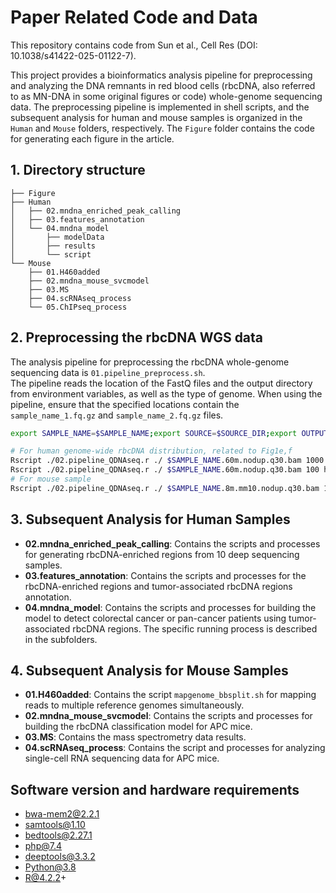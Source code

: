 # Paper Related Code and Data

This repository contains code from Sun et al., Cell Res (DOI: 10.1038/s41422-025-01122-7).

This project provides a bioinformatics analysis pipeline for preprocessing and analyzing the DNA remnants in red blood cells (rbcDNA, also referred to as MN-DNA in some original figures or code) whole-genome sequencing data. The preprocessing pipeline is implemented in shell scripts, and the subsequent analysis for human and mouse samples is organized in the `Human` and `Mouse` folders, respectively. The `Figure` folder contains the code for generating each figure in the article.

## 1. Directory structure
```text
├── Figure
├── Human
│   ├── 02.mndna_enriched_peak_calling
│   ├── 03.features_annotation
│   └── 04.mndna_model
│       ├── modelData
│       ├── results
│       └── script
└── Mouse
    ├── 01.H460added
    ├── 02.mndna_mouse_svcmodel
    ├── 03.MS
    ├── 04.scRNAseq_process
    └── 05.ChIPseq_process
```

## 2. Preprocessing the rbcDNA WGS data
The analysis pipeline for preprocessing the rbcDNA whole-genome sequencing data is `01.pipeline_preprocess.sh`.  
The pipeline reads the location of the FastQ files and the output directory from environment variables, as well as the type of genome. When using the pipeline, ensure that the specified locations contain the `sample_name_1.fq.gz` and `sample_name_2.fq.gz` files.
```bash
export SAMPLE_NAME=$SAMPLE_NAME;export SOURCE=$SOURCE_DIR;export OUTPUT_DIR=$OUTPUT_DIR;export GENOME_TYPE=$GENOME_TYPE;./01.pipeline_preprocess.sh

# For human genome-wide rbcDNA distribution, related to Fig1e,f
Rscript ./02.pipeline_QDNAseq.r ./ $SAMPLE_NAME.60m.nodup.q30.bam 1000 hg38
Rscript ./02.pipeline_QDNAseq.r ./ $SAMPLE_NAME.60m.nodup.q30.bam 100 hg38
# For mouse sample 
Rscript ./02.pipeline_QDNAseq.r ./ $SAMPLE_NAME.8m.mm10.nodup.q30.bam 10 mm10
```


## 3. Subsequent Analysis for Human Samples  

- **02.mndna_enriched_peak_calling**: Contains the scripts and processes for generating rbcDNA-enriched regions from 10 deep sequencing samples.   
- **03.features_annotation**: Contains the scripts and processes for the rbcDNA-enriched regions and tumor-associated rbcDNA regions annotation.  
- **04.mndna_model**: Contains the scripts and processes for building the model to detect colorectal cancer or pan-cancer patients using tumor-associated rbcDNA regions. The specific running process is described in the subfolders.  

## 4. Subsequent Analysis for Mouse Samples  

- **01.H460added**: Contains the script `mapgenome_bbsplit.sh` for mapping reads to multiple reference genomes simultaneously.
- **02.mndna_mouse_svcmodel**: Contains the scripts and processes for building the rbcDNA classification model for APC mice.
- **03.MS**: Contains the mass spectrometry data results.
- **04.scRNAseq_process**: Contains the script and processes for analyzing single-cell RNA sequencing data for APC mice.


## Software version and hardware requirements

- bwa-mem2@2.2.1
- samtools@1.10
- bedtools@2.27.1
- php@7.4
- deeptools@3.3.2
- Python@3.8
- R@4.2.2+